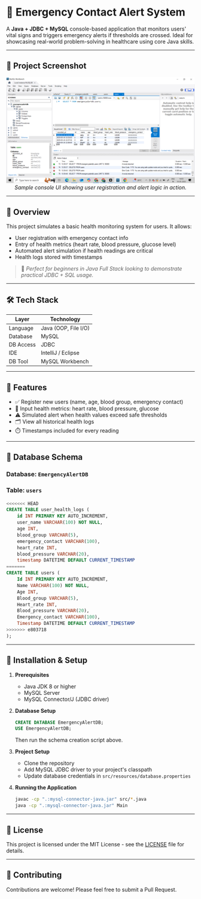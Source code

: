 # 🚨 Emergency Contact Alert System

A **Java + JDBC + MySQL** console-based application that monitors users' vital signs and triggers emergency alerts if thresholds are crossed. Ideal for showcasing real-world problem-solving in healthcare using core Java skills.

---

## 📸 Project Screenshot

<div align="center">
  <img src="assets/MySQL.png" alt="Emergency Contact Alert System Screenshot" width="600"/>
  <br>
  <em>Sample console UI showing user registration and alert logic in action.</em>
</div>

---

## 📌 Overview

This project simulates a basic health monitoring system for users. It allows:
- User registration with emergency contact info
- Entry of health metrics (heart rate, blood pressure, glucose level)
- Automated alert simulation if health readings are critical
- Health logs stored with timestamps

> 📍 *Perfect for beginners in Java Full Stack looking to demonstrate practical JDBC + SQL usage.*

---

## 🛠️ Tech Stack

| Layer        | Technology         |
|--------------|--------------------|
| Language     | Java (OOP, File I/O) |
| Database     | MySQL              |
| DB Access    | JDBC               |
| IDE          | IntelliJ / Eclipse |
| DB Tool      | MySQL Workbench    |

---

## 🧠 Features

- ✅ Register new users (name, age, blood group, emergency contact)
- 📝 Input health metrics: heart rate, blood pressure, glucose
- ⚠️ Simulated alert when health values exceed safe thresholds
- 🗂️ View all historical health logs
- ⏱️ Timestamps included for every reading

---

## 🧾 Database Schema

### Database: `EmergencyAlertDB`  
### Table: `users`

```sql
<<<<<<< HEAD
CREATE TABLE user_health_logs (
    id INT PRIMARY KEY AUTO_INCREMENT,
    user_name VARCHAR(100) NOT NULL,
    age INT,
    blood_group VARCHAR(5),
    emergency_contact VARCHAR(100),
    heart_rate INT,
    blood_pressure VARCHAR(20),
    timestamp DATETIME DEFAULT CURRENT_TIMESTAMP
=======
CREATE TABLE users (
    Id INT PRIMARY KEY AUTO_INCREMENT,
    Name VARCHAR(100) NOT NULL,
    Age INT,
    Blood_group VARCHAR(5),
    Heart_rate INT,
    Blood_pressure VARCHAR(20),
    Emergency_contact VARCHAR(100),
    Timestamp DATETIME DEFAULT CURRENT_TIMESTAMP
>>>>>>> e803718
);
```

---

## 🚀 Installation & Setup

1. **Prerequisites**
   - Java JDK 8 or higher
   - MySQL Server
   - MySQL Connector/J (JDBC driver)

2. **Database Setup**
   ```sql
   CREATE DATABASE EmergencyAlertDB;
   USE EmergencyAlertDB;
   ```
   Then run the schema creation script above.

3. **Project Setup**
   - Clone the repository
   - Add MySQL JDBC driver to your project's classpath
   - Update database credentials in `src/resources/database.properties`

4. **Running the Application**
   ```bash
   javac -cp ".:mysql-connector-java.jar" src/*.java
   java -cp ".:mysql-connector-java.jar" Main
   ```

---

## 📝 License

This project is licensed under the MIT License - see the [LICENSE](LICENSE) file for details.

---

## 👥 Contributing

Contributions are welcome! Please feel free to submit a Pull Request.
